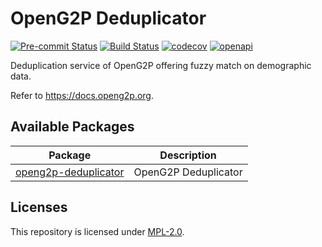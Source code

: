 # OpenG2P Deduplicator
[![Pre-commit Status](https://github.com/OpenG2P/openg2p-deduplicator/actions/workflows/pre-commit.yml/badge.svg?branch=develop)](https://github.com/OpenG2P/openg2p-deduplicator/actions/workflows/pre-commit.yml?query=branch%3Adevelop)
[![Build Status](https://github.com/OpenG2P/openg2p-deduplicator/actions/workflows/test.yml/badge.svg?branch=develop)](https://github.com/OpenG2P/openg2p-deduplicator/actions/workflows/test.yml?query=branch%3Adevelop)
[![codecov](https://codecov.io/gh/OpenG2P/openg2p-deduplicator/branch/develop/graph/badge.svg)](https://codecov.io/gh/OpenG2P/openg2p-deduplicator)
[![openapi](https://img.shields.io/badge/open--API-swagger-brightgreen)](https://validator.swagger.io/?url=https://raw.githubusercontent.com/OpenG2P/openg2p-deduplicator/develop/api-docs/generated/openapi.json)

Deduplication service of OpenG2P offering fuzzy match on demographic data.

Refer to https://docs.openg2p.org.

## Available Packages

Package | Description
----- | -------
[openg2p-deduplicator](openg2p-deduplicator/) | OpenG2P Deduplicator

## Licenses

This repository is licensed under [MPL-2.0](LICENSE).
